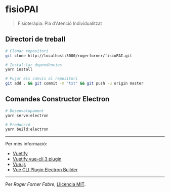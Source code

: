 # fisioPAI

> Fisioteràpia: Pla d'Atenció Individualitzat

## Directori de treball

```bash
# Clonar repositori
git clone http://localhost:3000/rogerforner/fisioPAI.git

# Instal·lar dependències
yarn install

# Pujar els canvis al repositori
git add . && git commit -m "txt" && git push -u origin master
```

## Comandes Constructor Electron

```bash
# Desenvolupament
yarn serve:electron

# Producció
yarn build:electron
```

---

Per més informació:
- [Vuetify](https://vuetifyjs.com/es-MX/)
- [Vuetify vue-cli 3 plugin](https://github.com/vuetifyjs/vue-cli-plugin-vuetify)
- [Vue.js](https://vuejs.org/)
- [Vue CLI Plugin Electron Builder](https://nklayman.github.io/vue-cli-plugin-electron-builder/)

---

Per _Roger Forner Fabre_, [Llicència MIT](LICENCE.md).